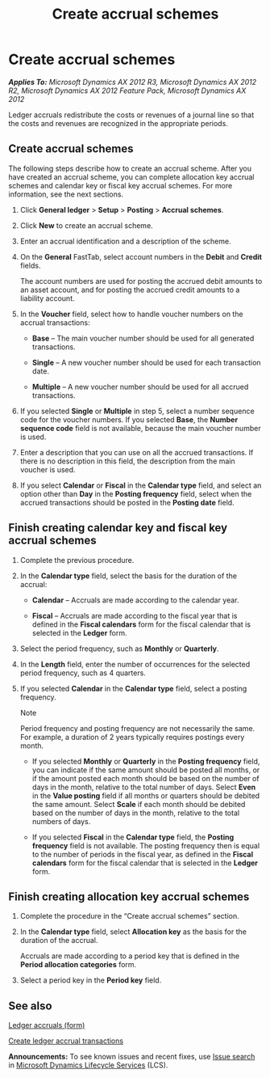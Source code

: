 ﻿---
title: Create accrual schemes
TOCTitle: Create accrual schemes
ms:assetid: 363b9469-bcee-4294-937f-80da1918d0ef
ms:mtpsurl: https://technet.microsoft.com/en-us/library/Aa570123(v=AX.60)
ms:contentKeyID: 36810347
ms.date: 04/18/2014
mtps_version: v=AX.60
f1_keywords:
- accrual scheme
- accrual schemes
- create accrual schemes
---

# Create accrual schemes 


_**Applies To:** Microsoft Dynamics AX 2012 R3, Microsoft Dynamics AX 2012 R2, Microsoft Dynamics AX 2012 Feature Pack, Microsoft Dynamics AX 2012_

Ledger accruals redistribute the costs or revenues of a journal line so that the costs and revenues are recognized in the appropriate periods.

## Create accrual schemes

The following steps describe how to create an accrual scheme. After you have created an accrual scheme, you can complete allocation key accrual schemes and calendar key or fiscal key accrual schemes. For more information, see the next sections.

1.  Click **General ledger** \> **Setup** \> **Posting** \> **Accrual schemes**.

2.  Click **New** to create an accrual scheme.

3.  Enter an accrual identification and a description of the scheme.

4.  On the **General** FastTab, select account numbers in the **Debit** and **Credit** fields.
    
    The account numbers are used for posting the accrued debit amounts to an asset account, and for posting the accrued credit amounts to a liability account.

5.  In the **Voucher** field, select how to handle voucher numbers on the accrual transactions:
    
      - **Base** – The main voucher number should be used for all generated transactions.
    
      - **Single** – A new voucher number should be used for each transaction date.
    
      - **Multiple** – A new voucher number should be used for all accrued transactions.

6.  If you selected **Single** or **Multiple** in step 5, select a number sequence code for the voucher numbers. If you selected **Base**, the **Number sequence code** field is not available, because the main voucher number is used.

7.  Enter a description that you can use on all the accrued transactions. If there is no description in this field, the description from the main voucher is used.

8.  If you select **Calendar** or **Fiscal** in the **Calendar type** field, and select an option other than **Day** in the **Posting frequency** field, select when the accrued transactions should be posted in the **Posting date** field.

## Finish creating calendar key and fiscal key accrual schemes

1.  Complete the previous procedure.

2.  In the **Calendar type** field, select the basis for the duration of the accrual:
    
      - **Calendar** – Accruals are made according to the calendar year.
    
      - **Fiscal** – Accruals are made according to the fiscal year that is defined in the **Fiscal calendars** form for the fiscal calendar that is selected in the **Ledger** form.

3.  Select the period frequency, such as **Monthly** or **Quarterly**.

4.  In the **Length** field, enter the number of occurrences for the selected period frequency, such as 4 quarters.

5.  If you selected **Calendar** in the **Calendar type** field, select a posting frequency.
    

    > [!NOTE]
    > <P>Period frequency and posting frequency are not necessarily the same. For example, a duration of 2 years typically requires postings every month.</P>

    
      - If you selected **Monthly** or **Quarterly** in the **Posting frequency** field, you can indicate if the same amount should be posted all months, or if the amount posted each month should be based on the number of days in the month, relative to the total number of days. Select **Even** in the **Value posting** field if all months or quarters should be debited the same amount. Select **Scale** if each month should be debited based on the number of days in the month, relative to the total numbers of days.
    
      - If you selected **Fiscal** in the **Calendar type** field, the **Posting frequency** field is not available. The posting frequency then is equal to the number of periods in the fiscal year, as defined in the **Fiscal calendars** form for the fiscal calendar that is selected in the **Ledger** form.

## Finish creating allocation key accrual schemes

1.  Complete the procedure in the “Create accrual schemes” section.

2.  In the **Calendar type** field, select **Allocation key** as the basis for the duration of the accrual.
    
    Accruals are made according to a period key that is defined in the **Period allocation categories** form.

3.  Select a period key in the **Period key** field.

## See also

[Ledger accruals (form)](https://technet.microsoft.com/en-us/library/aa574924\(v=ax.60\))

[Create ledger accrual transactions](create-ledger-accrual-transactions.md)

  
**Announcements:** To see known issues and recent fixes, use [Issue search](http://go.microsoft.com/fwlink/?linkid=389258) in [Microsoft Dynamics Lifecycle Services](http://go.microsoft.com/fwlink/?linkid=306505) (LCS).

